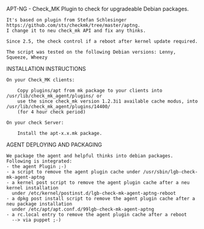 APT-NG - Check_MK Plugin to check for upgradeable Debian packages.

    It's based on plugin from Stefan Schlesinger https://github.com/sts/checkmk/tree/master/aptng.
    I change it to neu check_mk API and fix any thinks.

    Since 2.5, the check control if a reboot after kernel update required.

    The script was tested on the following Debian versions: Lenny, Squeeze, Wheezy
    
INSTALLATION INSTRUCTIONS

    On your Check_MK clients:
    
        Copy plugins/apt from mk package to your clients into /usr/lib/check_mk_agent/plugins/ or
        use the since check_mk version 1.2.3i1 available cache modus, into /usr/lib/check_mk_agent/plugins/14400/
        (for 4 hour check period)
    
    On your check Server:
    
        Install the apt-x.x.mk package.

AGENT DEPLOYING AND PACKAGING

    We package the agent and helpful thinks into debian packages.
    Following is integrated:
    - the agent Plugin ;-)
    - a script to remove the agent plugin cache under /usr/sbin/lgb-check-mk-agent-aptng
    - a kernel post script to remove the agent plugin cache after a neu kernel installation
      under /etc/kernel/postinst.d/lgb-check-mk-agent-aptng-reboot
    - a dpkg post install script to remove the agent plugin cache after a neu package installation
      under /etc/apt/apt.conf.d/99lgb-check-mk-agent-aptng
    - a rc.local entry to remove the agent plugin cache after a reboot
      --> via puppet ;-)
